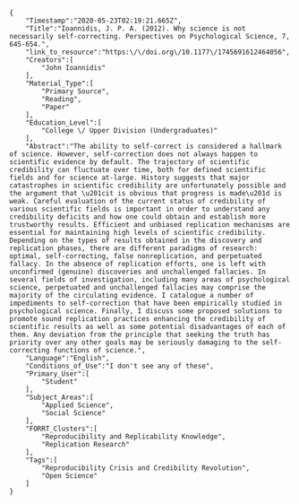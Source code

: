 
    {
        "Timestamp":"2020-05-23T02:19:21.665Z",
        "Title":"Ioannidis, J. P. A. (2012). Why science is not necessarily self-correcting. Perspectives on Psychological Science, 7, 645-654.",
        "link_to_resource":"https:\/\/doi.org\/10.1177\/1745691612464056",
        "Creators":[
            "John Ioannidis"
        ],
        "Material_Type":[
            "Primary Source",
            "Reading",
            "Paper"
        ],
        "Education_Level":[
            "College \/ Upper Division (Undergraduates)"
        ],
        "Abstract":"The ability to self-correct is considered a hallmark of science. However, self-correction does not always happen to scientific evidence by default. The trajectory of scientific credibility can fluctuate over time, both for defined scientific fields and for science at-large. History suggests that major catastrophes in scientific credibility are unfortunately possible and the argument that \u201cit is obvious that progress is made\u201d is weak. Careful evaluation of the current status of credibility of various scientific fields is important in order to understand any credibility deficits and how one could obtain and establish more trustworthy results. Efficient and unbiased replication mechanisms are essential for maintaining high levels of scientific credibility. Depending on the types of results obtained in the discovery and replication phases, there are different paradigms of research: optimal, self-correcting, false nonreplication, and perpetuated fallacy. In the absence of replication efforts, one is left with unconfirmed (genuine) discoveries and unchallenged fallacies. In several fields of investigation, including many areas of psychological science, perpetuated and unchallenged fallacies may comprise the majority of the circulating evidence. I catalogue a number of impediments to self-correction that have been empirically studied in psychological science. Finally, I discuss some proposed solutions to promote sound replication practices enhancing the credibility of scientific results as well as some potential disadvantages of each of them. Any deviation from the principle that seeking the truth has priority over any other goals may be seriously damaging to the self-correcting functions of science.",
        "Language":"English",
        "Conditions_of_Use":"I don't see any of these",
        "Primary_User":[
            "Student"
        ],
        "Subject_Areas":[
            "Applied Science",
            "Social Science"
        ],
        "FORRT_Clusters":[
            "Reproducibility and Replicability Knowledge",
            "Replication Research"
        ],
        "Tags":[
            "Reproducibility Crisis and Credibility Revolution",
            "Open Science"
        ]
    }
